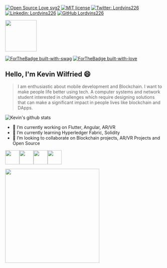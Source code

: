 [![Open Source Love svg2](https://badges.frapsoft.com/os/v2/open-source.svg?v=103)](https://github.com/ellerbrock/open-source-badges/)
[![MIT license](https://img.shields.io/badge/License-MIT-blue.svg)](https://lbesson.mit-license.org/)
[![Twitter: Lordvins226](https://img.shields.io/twitter/follow/Kevine226?style=social)](https://twitter.com/Kevine226)
[![Linkedin: Lordvins226](https://img.shields.io/badge/-Lordvins226-blue?style=flat-square&logo=Linkedin&logoColor=white&link=https://www.linkedin.com/in/kevin-ilboudo/)](https://www.linkedin.com/in/kevin-ilboudo/)
[![GitHub Lordvins226](https://img.shields.io/github/followers/Lordvins226?label=follow&style=social)](https://github.com/lordvins226)

<img src="https://github.com/lordvins226/lordvins226/blob/master/assets/animation1.gif" width="100" height="100">

[![ForTheBadge built-with-swag](http://ForTheBadge.com/images/badges/built-with-swag.svg)](https://github.com/lordvins226/)
[![ForTheBadge built-with-love](http://ForTheBadge.com/images/badges/built-with-love.svg)](https://github.com/lordvins226/)
 
## Hello, I'm Kevin Wilfried 😄 
> I am enthusiastic about mobile development and Blockchain.
> I want to make people life better using tech.
> A computer systems and network student interested
> in challenges which require designing solutions that can make
> a significant impact in people lives like blockchain and DApps.

![Kevin's github stats](https://github-readme-stats.vercel.app/api?username=lordvins226&show_icons=true&theme=tokyonight)

- 🔭 I’m currently working on Flutter, Angular, AR/VR
- 🌱 I’m currently learning Hyperledger Fabric, Solidity
- 👯 I’m looking to collaborate on Blockchain projects, AR/VR Projects and Open Source

<p>
<img src="https://github.com/lordvins226/lordvins226/blob/master/assets/flutter.svg" width="45" height="45"><img src="https://github.com/lordvins226/lordvins226/blob/master/assets/angular.svg" width="45" height="45"><img src="https://github.com/lordvins226/lordvins226/blob/master/assets/google-arcore.svg" width="45" height="45"><img src="https://github.com/lordvins226/lordvins226/blob/master/assets/solidity.svg" width="45" height="45">
</p>

<p>
  <img src="https://github.com/lordvins226/lordvins226/blob/master/assets/animation2.gif" width="300" height="300">
</p>

<!--
**lordvins226/lordvins226** is a ✨ _special_ ✨ repository because its `README.md` (this file) appears on your GitHub profile.

Here are some ideas to get you started:



- 🤔 I’m looking for help with ...
- 💬 Ask me about ...
- 📫 How to reach me: ...
- 😄 Pronouns: ...
- ⚡ Fun fact: ...
-->
